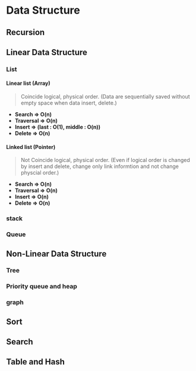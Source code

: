 # Data Structure 

## Recursion

## Linear Data Structure
### List
#### Linear list (Array)
> Coincide logical, physical order. (Data are sequentially saved without empty space when data insert, delete.)
* <strong>Search => O(n)</strong>
* <strong>Traversal => O(n)</strong>
* <strong>Insert => (last : O(1), middle : O(n))</strong>
* <strong>Delete => O(n)</strong>

#### Linked list (Pointer)
> Not Coincide logical, physical order. (Even if logical order is changed by insert and delete, change only link informtion and not change physcial order.)
* <strong>Search => O(n)</strong>
* <strong>Traversal => O(n)</strong>
* <strong>Insert => O(n)</strong>
* <strong>Delete => O(n)</strong>

### stack

### Queue

## Non-Linear Data Structure

### Tree

### Priority queue and heap

### graph

## Sort

## Search

## Table and Hash
